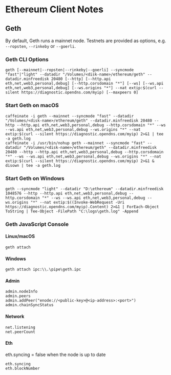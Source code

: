 # Ethereum Client Notes

## Geth

By default, Geth runs a mainnet node. Testnets are provided as options, e.g. `--ropsten`, `--rinkeby` or `--goerli`.

### Geth CLI Options
```
geth [--mainnet|--ropsten|--rinkeby|--goerli] --syncmode "fast"|"light" --datadir "/Volumes/<disk-name>/ethereum/geth" --datadir.minfreedisk 20480 [--http] [--http.api eth,net,web3,personal,debug] [--http.corsdomain "*"] [--ws] [--ws.api eth,net,web3,personal,debug] [--ws.origins "*"] --nat extip:$(curl --silent https://diagnostic.opendns.com/myip) [--maxpeers 0]
```

### Start Geth on macOS
```
caffeinate -i geth --mainnet --syncmode "fast" --datadir "/Volumes/<disk-name>/ethereum/geth" --datadir.minfreedisk 20480 --http --http.api eth,net,web3,personal,debug --http.corsdomain "*" --ws --ws.api eth,net,web3,personal,debug --ws.origins "*" --nat extip:$(curl --silent https://diagnostic.opendns.com/myip) 2>&1 | tee -a geth.log
caffeinate -i /usr/bin/nohup geth --mainnet --syncmode "fast" --datadir "/Volumes/<disk-name>/ethereum/geth" --datadir.minfreedisk 20480 --http --http.api eth,net,web3,personal,debug --http.corsdomain "*" --ws --ws.api eth,net,web3,personal,debug --ws.origins "*" --nat extip:$(curl --silent https://diagnostic.opendns.com/myip) 2>&1 & disown | tee -a geth.log
```
### Start Geth on Windows
```
geth --syncmode "light" --datadir "D:\ethereum" --datadir.minfreedisk 1048576 --http --http.api eth,net,web3,personal,debug --http.corsdomain "*" --ws --ws.api eth,net,web3,personal,debug --ws.origins "*" --nat extip:$((Invoke-WebRequest -Uri https://diagnostic.opendns.com/myip).Content) 2>&1 | ForEach-Object ToString | Tee-Object -FilePath "C:\logs\geth.log" -Append
```

### Geth JavaScript Console

#### Linux/macOS
```
geth attach
```
#### Windows
```
geth attach ipc:\\.\pipe\geth.ipc
```
#### Admin
```
admin.nodeInfo
admin.peers
admin.addPeer("enode://<public-key>@<ip-address>:<port>")
admin.chainSyncStatus
```

#### Network
```
net.listening
net.peerCount
```

#### Eth

eth.syncing = false when the node is up to date

```
eth.syncing
eth.blockNumber
```
